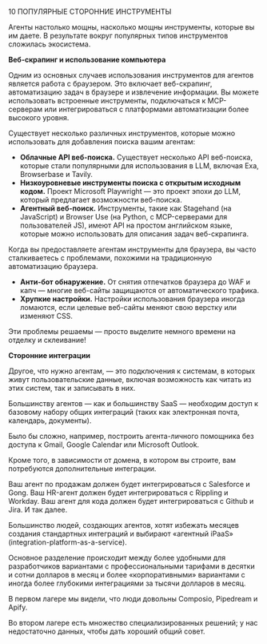 10
ПОПУЛЯРНЫЕ СТОРОННИЕ ИНСТРУМЕНТЫ

Агенты настолько мощны, насколько мощны инструменты, которые вы им даете. В результате вокруг популярных типов инструментов сложилась экосистема.

**Веб-скрапинг и использование компьютера**

Одним из основных случаев использования инструментов для агентов является работа с браузером.
Это включает веб-скрапинг, автоматизацию задач в браузере и извлечение информации. Вы можете использовать встроенные инструменты, подключаться к MCP-серверам или интегрироваться с платформами автоматизации более высокого уровня.

Существует несколько различных инструментов, которые можно использовать для добавления поиска вашим агентам:

*   **Облачные API веб-поиска.** Существует несколько API веб-поиска, которые стали популярными для использования в LLM, включая Exa, Browserbase и Tavily.
*   **Низкоуровневые инструменты поиска с открытым исходным кодом.** Проект Microsoft Playwright — это проект эпохи до LLM, который предлагает возможности веб-поиска.
*   **Агентный веб-поиск.** Инструменты, такие как Stagehand (на JavaScript) и Browser Use (на Python, с MCP-серверами для пользователей JS), имеют API на простом английском языке, которые можно использовать для описания задач веб-скрапинга.

Когда вы предоставляете агентам инструменты для браузера, вы часто сталкиваетесь с проблемами, похожими на традиционную автоматизацию браузера.

*   **Анти-бот обнаружение.** От снятия отпечатков браузера до WAF и капч — многие веб-сайты защищаются от автоматического трафика.
*   **Хрупкие настройки.** Настройки использования браузера иногда ломаются, если целевые веб-сайты меняют свою верстку или изменяют CSS.

Эти проблемы решаемы — просто выделите немного времени на отделку и склеивание!

**Сторонние интеграции**

Другое, что нужно агентам, — это подключения к системам, в которых живут пользовательские данные, включая возможность как читать из этих систем, так и записывать в них.

Большинству агентов — как и большинству SaaS — необходим доступ к базовому набору общих интеграций (таких как электронная почта, календарь, документы).

Было бы сложно, например, построить агента-личного помощника без доступа к Gmail, Google Calendar или Microsoft Outlook.

Кроме того, в зависимости от домена, в котором вы строите, вам потребуются дополнительные интеграции.

Ваш агент по продажам должен будет интегрироваться с Salesforce и Gong. Ваш HR-агент должен будет интегрироваться с Rippling и Workday. Ваш агент для кода должен будет интегрироваться с Github и Jira. И так далее.

Большинство людей, создающих агентов, хотят избежать месяцев создания стандартных интеграций и выбирают «агентный iPaaS» (integration-platform-as-a-service).

Основное разделение происходит между более удобными для разработчиков вариантами с профессиональными тарифами в десятки и сотни долларов в месяц и более «корпоративными» вариантами с иногда более глубокими интеграциями за тысячи долларов в месяц.

В первом лагере мы видели, что люди довольны Composio, Pipedream и Apify.

Во втором лагере есть множество специализированных решений; у нас недостаточно данных, чтобы дать хороший общий совет.